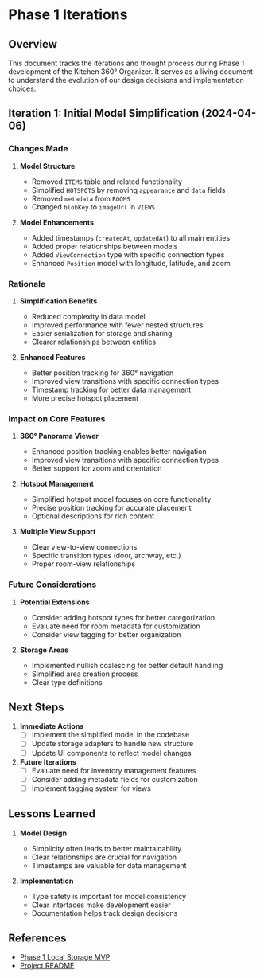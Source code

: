 # Phase 1 Iterations

## Overview
This document tracks the iterations and thought process during Phase 1 development of the Kitchen 360° Organizer. It serves as a living document to understand the evolution of our design decisions and implementation choices.

## Iteration 1: Initial Model Simplification (2024-04-06)

### Changes Made
1. **Model Structure**
   - Removed `ITEMS` table and related functionality
   - Simplified `HOTSPOTS` by removing `appearance` and `data` fields
   - Removed `metadata` from `ROOMS`
   - Changed `blobKey` to `imageUrl` in `VIEWS`

2. **Model Enhancements**
   - Added timestamps (`createdAt`, `updatedAt`) to all main entities
   - Added proper relationships between models
   - Added `ViewConnection` type with specific connection types
   - Enhanced `Position` model with longitude, latitude, and zoom

### Rationale
1. **Simplification Benefits**
   - Reduced complexity in data model
   - Improved performance with fewer nested structures
   - Easier serialization for storage and sharing
   - Clearer relationships between entities

2. **Enhanced Features**
   - Better position tracking for 360° navigation
   - Improved view transitions with specific connection types
   - Timestamp tracking for better data management
   - More precise hotspot placement

### Impact on Core Features
1. **360° Panorama Viewer**
   - Enhanced position tracking enables better navigation
   - Improved view transitions with specific connection types
   - Better support for zoom and orientation

2. **Hotspot Management**
   - Simplified hotspot model focuses on core functionality
   - Precise position tracking for accurate placement
   - Optional descriptions for rich content

3. **Multiple View Support**
   - Clear view-to-view connections
   - Specific transition types (door, archway, etc.)
   - Proper room-view relationships

### Future Considerations
1. **Potential Extensions**
   - Consider adding hotspot types for better categorization
   - Evaluate need for room metadata for customization
   - Consider view tagging for better organization

2. **Storage Areas**
   - Implemented nullish coalescing for better default handling
   - Simplified area creation process
   - Clear type definitions

## Next Steps
1. **Immediate Actions**
   - [ ] Implement the simplified model in the codebase
   - [ ] Update storage adapters to handle new structure
   - [ ] Update UI components to reflect model changes

2. **Future Iterations**
   - [ ] Evaluate need for inventory management features
   - [ ] Consider adding metadata fields for customization
   - [ ] Implement tagging system for views

## Lessons Learned
1. **Model Design**
   - Simplicity often leads to better maintainability
   - Clear relationships are crucial for navigation
   - Timestamps are valuable for data management

2. **Implementation**
   - Type safety is important for model consistency
   - Clear interfaces make development easier
   - Documentation helps track design decisions

## References
- [Phase 1 Local Storage MVP](docs/phases/PHASE_1_LOCAL_STORAGE.md)
- [Project README](README.md) 